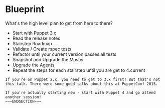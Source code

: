 <!SLIDE incremental>
# Blueprint
What's the high level plan to get from here to there?

* Start with Puppet 3.x
* Read the release notes
* Stairstep Roadmap
* Validate / Create rspec tests
* Refactor until your current version passes all tests
* Snapshot and Upgrade the Master
* Upgrade the Agents
* Repeat the steps for each stairstep until you are get to 4.current


~~~SECTION:notes~~~
If you're on Puppet 2.x, you need to get to 3.x first! But that's not this talk. There were some good talks about this at PuppetConf 2015.

If you're actually starting new - start with Puppet 4 and go attend another session!
~~~ENDSECTION~~~

